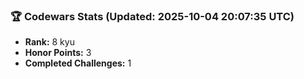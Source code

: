 ### 🏆 Codewars Stats (Updated: 2025-10-04 20:07:35 UTC)

- **Rank:** 8 kyu
- **Honor Points:** 3
- **Completed Challenges:** 1
